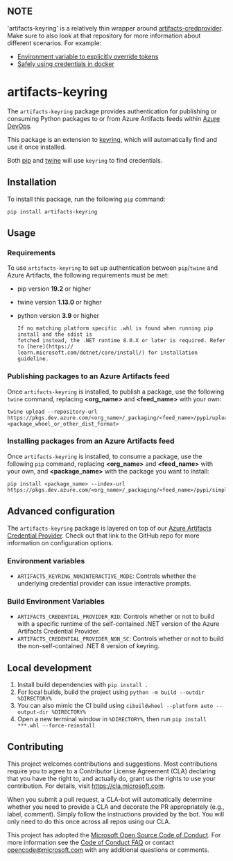 ## NOTE
'artifacts-keyring' is a relatively thin wrapper around [artifacts-credprovider](https://github.com/microsoft/artifacts-credprovider).  Make sure to also look at that repository for more information about different scenarios. For example:

* [Environment variable to explicitly override tokens](https://github.com/microsoft/artifacts-credprovider)
* [Safely using credentials in docker](https://github.com/dotnet/dotnet-docker/blob/master/documentation/scenarios/nuget-credentials.md#using-the-azure-artifact-credential-provider)

# artifacts-keyring

The `artifacts-keyring` package provides authentication for publishing or consuming Python packages to or from Azure Artifacts feeds within [Azure DevOps](https://azure.com/devops).

This package is an extension to [keyring](https://pypi.org/project/keyring), which will automatically find and use it once installed.

Both [pip](https://pypi.org/project/pip) and [twine](https://pypi.org/project/twine) will use `keyring` to
find credentials.

## Installation

To install this package, run the following `pip` command:

```
pip install artifacts-keyring
```

## Usage

### Requirements

To use `artifacts-keyring` to set up authentication between `pip`/`twine` and Azure 
Artifacts, the following requirements must be met:

* pip version **19.2** or higher
* twine version **1.13.0** or higher
* python version **3.9** or higher

  ```
  If no matching platform specific .whl is found when running pip install and the sdist is 
  fetched instead, the .NET runtime 8.0.X or later is required. Refer to [here](https://
  learn.microsoft.com/dotnet/core/install/) for installation guideline.
  ```

### Publishing packages to an Azure Artifacts feed
Once `artifacts-keyring` is installed, to publish a package, use the following `twine` 
command, replacing **<org_name>** and **<feed_name>** with your own:

```
twine upload --repository-url https://pkgs.dev.azure.com/<org_name>/_packaging/<feed_name>/pypi/upload <package_wheel_or_other_dist_format>
```

### Installing packages from an Azure Artifacts feed
Once `artifacts-keyring` is installed, to consume a package, use the following `pip` command, replacing 
**<org_name>** and **<feed_name>** with your own, and **<package_name>** with the package you want to install:

```
pip install <package_name> --index-url https://pkgs.dev.azure.com/<org_name>/_packaging/<feed_name>/pypi/simple
```

## Advanced configuration
The `artifacts-keyring` package is layered on top of our [Azure Artifacts Credential Provider](https://github.com/microsoft/artifacts-credprovider). 
Check out that link to the GitHub repo for more information on configuration options.

### Environment variables

- `ARTIFACTS_KEYRING_NONINTERACTIVE_MODE`: Controls whether the underlying credential provider can issue 
interactive prompts.

### Build Environment Variables

- `ARTIFACTS_CREDENTIAL_PROVIDER_RID`: Controls whether or not to build with a specific runtime of the 
self-contained .NET version of the Azure Artifacts Credential Provider.
- `ARTIFACTS_CREDENTIAL_PROVIDER_NON_SC`: Controls whether or not to build the non-self-contained 
.NET 8 version of keyring.

## Local development

1. Install build dependencies with `pip install .`
2. For local builds, build the project using `python -m build --outdir %DIRECTORY%`
3. You can also mimic the CI build using `cibuildwheel --platform auto --output-dir %DIRECTORY%`
4. Open a new terminal window in `%DIRECTORY%`, then run `pip install ***.whl --force-reinstall`

## Contributing

This project welcomes contributions and suggestions.  Most contributions require you to agree to a
Contributor License Agreement (CLA) declaring that you have the right to, and actually do, grant us
the rights to use your contribution. For details, visit https://cla.microsoft.com.

When you submit a pull request, a CLA-bot will automatically determine whether you need to provide
a CLA and decorate the PR appropriately (e.g., label, comment). Simply follow the instructions
provided by the bot. You will only need to do this once across all repos using our CLA.

This project has adopted the [Microsoft Open Source Code of Conduct](https://opensource.microsoft.com/codeofconduct/).
For more information see the [Code of Conduct FAQ](https://opensource.microsoft.com/codeofconduct/faq/) or
contact [opencode@microsoft.com](mailto:opencode@microsoft.com) with any additional questions or comments.
